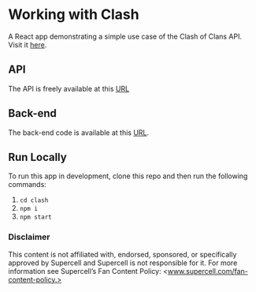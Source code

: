 # Working with Clash

A React app demonstrating a simple use case of the Clash of Clans API. Visit it [here](https://wwc.tinomuzambi.com).

## API

The API is freely available at this [URL](https://developer.clashofclans.com/)

## Back-end

The back-end code is available at this [URL](https://github.com/TinoMuzambi/WWC-Server).

## Run Locally

To run this app in development, clone this repo and then run the following commands:

1. `cd clash`
2. `npm i`
3. `npm start`


### Disclaimer

This content is not affiliated with, endorsed, sponsored, or specifically approved by Supercell and Supercell is not responsible for it. For more information see Supercell’s Fan Content Policy: <www.supercell.com/fan-content-policy.>
